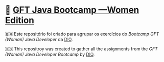 # 🚀 [GFT Java Bootcamp —Women Edition](https://web.dio.me/track/0d640c7f-85b7-4c47-a55b-ee71c7bb6755)

🇧🇷  Este repositório foi criado para agrupar os exercícios do _Bootcamp GFT (Woman) Java Developer_ da [DIO](www.dio.me).

🇺🇸  This repositroy was created to gather all the assignments from the _GFT (Woman) Java Developer Bootcamp_ by [DIO](www.dio.me).
